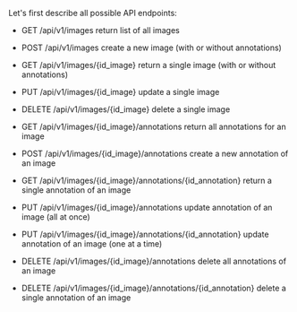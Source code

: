 Let's first describe all possible API endpoints:
- GET /api/v1/images
  return list of all images
- POST /api/v1/images
  create a new image (with or without annotations)
 
- GET /api/v1/images/{id_image}
  return a single image (with or without annotations)
- PUT /api/v1/images/{id_image}
  update a single image
- DELETE /api/v1/images/{id_image}
  delete a single image

- GET /api/v1/images/{id_image}/annotations
  return all annotations for an image
- POST /api/v1/images/{id_image}/annotations
  create a new annotation of an image
- GET /api/v1/images/{id_image}/annotations/{id_annotation}
  return a single annotation of an image
- PUT /api/v1/images/{id_image}/annotations
  update annotation of an image (all at once)
- PUT /api/v1/images/{id_image}/annotations/{id_annotation}
  update annotation of an image (one at a time)
- DELETE /api/v1/images/{id_image}/annotations
  delete all annotations of an image
- DELETE /api/v1/images/{id_image}/annotations/{id_annotation}
  delete a single annotation of an image
